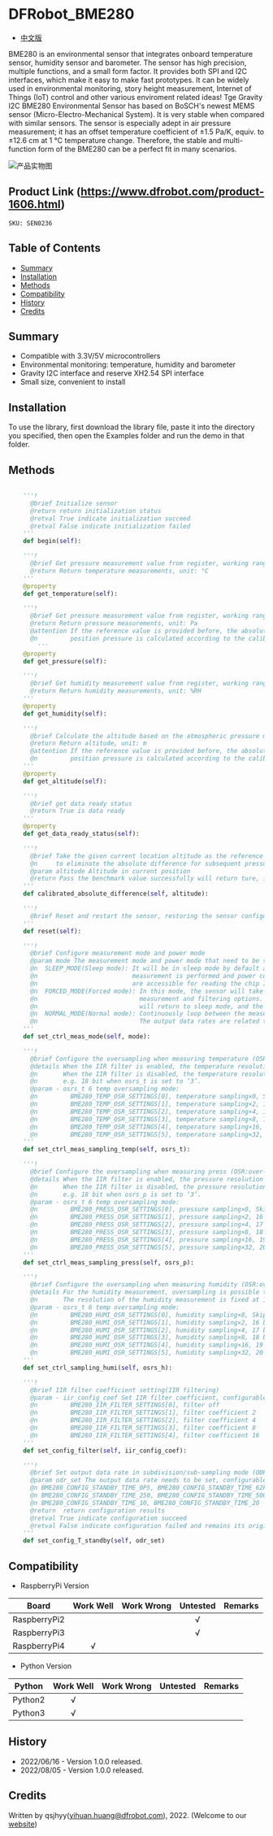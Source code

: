 # DFRobot_BME280
* [中文版](./README_CN.md)

BME280 is an environmental sensor that integrates onboard temperature sensor, humidity sensor and barometer. The sensor has high precision, multiple functions, and a small form factor. It provides both SPI and I2C interfaces, which make it easy to make fast prototypes. It can be widely used in environmental monitoring, story height measurement, Internet of Things (IoT) control and other various enviroment related ideas! Tge Gravity I2C BME280 Environmental Sensor has based on BoSCH's newest MEMS sensor (Micro-Electro-Mechanical System). It is very stable when compared with similar sensors. The sensor is especially adept in air pressure measurement; it has an offset temperature coefficient of ±1.5 Pa/K, equiv. to ±12.6 cm at 1 °C temperature change. Therefore, the stable and multi-function form of the BME280 can be a perfect fit in many scenarios.

![产品实物图](../../resources/images/BME280.png)


## Product Link (https://www.dfrobot.com/product-1606.html)
    SKU: SEN0236


## Table of Contents

* [Summary](#summary)
* [Installation](#installation)
* [Methods](#methods)
* [Compatibility](#compatibility)
* [History](#history)
* [Credits](#credits)


## Summary

- Compatible with 3.3V/5V microcontrollers
- Environmental monitoring: temperature, humidity and barometer
- Gravity I2C interface and reserve XH2.54 SPI interface
- Small size, convenient to install


## Installation

To use the library, first download the library file, paste it into the directory you specified, then open the Examples folder and run the demo in that folder.


## Methods

```python

    '''!
      @brief Initialize sensor
      @return return initialization status
      @retval True indicate initialization succeed
      @retval False indicate initialization failed
    '''
    def begin(self):

    '''!
      @brief Get pressure measurement value from register, working range (-40 ‒ +85 °C)
      @return Return temperature measurements, unit: °C
    '''
    @property
    def get_temperature(self):

    '''!
      @brief Get pressure measurement value from register, working range (300‒1100 hPa)
      @return Return pressure measurements, unit: Pa
      @attention If the reference value is provided before, the absolute value of the current 
      @n         position pressure is calculated according to the calibrated sea level atmospheric pressure
        '''
    @property
    def get_pressure(self):

    '''!
      @brief Get humidity measurement value from register, working range (0 ~ 100 %RH)
      @return Return humidity measurements, unit: %RH
    '''
    @property
    def get_humidity(self):

    '''!
      @brief Calculate the altitude based on the atmospheric pressure measured by the sensor
      @return Return altitude, unit: m
      @attention If the reference value is provided before, the absolute value of the current 
      @n         position pressure is calculated according to the calibrated sea level atmospheric pressure
    '''
    @property
    def get_altitude(self):

    '''!
      @brief get data ready status
      @return True is data ready
    '''
    @property
    def get_data_ready_status(self):

    '''!
      @brief Take the given current location altitude as the reference value 
      @n     to eliminate the absolute difference for subsequent pressure and altitude data
      @param altitude Altitude in current position
      @return Pass the benchmark value successfully will return ture, if failed it will return false
    '''
    def calibrated_absolute_difference(self, altitude):

    '''!
      @brief Reset and restart the sensor, restoring the sensor configuration to the default configuration
    '''
    def reset(self):

    '''!
      @brief Configure measurement mode and power mode 
      @param mode The measurement mode and power mode that need to be set:
      @n  SLEEP_MODE(Sleep mode): It will be in sleep mode by default after power-on reset. In this mode,no 
      @n                          measurement is performed and power consumption is minimal. All registers 
      @n                          are accessible for reading the chip ID and compensation coefficient.
      @n  FORCED_MODE(Forced mode): In this mode, the sensor will take a single measurement according to the selected 
      @n                            measurement and filtering options. After the measurement is completed, the sensor 
      @n                            will return to sleep mode, and the measurement result can be obtained in the register.
      @n  NORMAL_MODE(Normal mode): Continuously loop between the measurement period and the standby period. 
      @n                            The output data rates are related to the ODR mode setting.
    '''
    def set_ctrl_meas_mode(self, mode):

    '''!
      @brief Configure the oversampling when measuring temperature (OSR:over-sampling register)
      @details When the IIR filter is enabled, the temperature resolution is 20 bit. 
      @n       When the IIR filter is disabled, the temperature resolution is 16 + (osrs_t – 1) bit, 
      @n       e.g. 18 bit when osrs_t is set to ‘3’.
      @param - osrs_t 6 temp oversampling mode:
      @n         BME280_TEMP_OSR_SETTINGS[0], temperature sampling×0, Skipped (output set to 0x80000)
      @n         BME280_TEMP_OSR_SETTINGS[1], temperature sampling×2, 16 bit
      @n         BME280_TEMP_OSR_SETTINGS[2], temperature sampling×4, 17 bit
      @n         BME280_TEMP_OSR_SETTINGS[3], temperature sampling×8, 18 bit
      @n         BME280_TEMP_OSR_SETTINGS[4], temperature sampling×16, 19 bit
      @n         BME280_TEMP_OSR_SETTINGS[5], temperature sampling×32, 20 bit
    '''
    def set_ctrl_meas_sampling_temp(self, osrs_t):

    '''!
      @brief Configure the oversampling when measuring press (OSR:over-sampling register)
      @details When the IIR filter is enabled, the pressure resolution is 20 bit. 
      @n       When the IIR filter is disabled, the pressure resolution is 16 + (osrs_p – 1) bit, 
      @n       e.g. 18 bit when osrs_p is set to ‘3’.
      @param - osrs_t 6 temp oversampling mode:
      @n         BME280_PRESS_OSR_SETTINGS[0], pressure sampling×0, Skipped (output set to 0x80000)
      @n         BME280_PRESS_OSR_SETTINGS[1], pressure sampling×2, 16 bit
      @n         BME280_PRESS_OSR_SETTINGS[2], pressure sampling×4, 17 bit
      @n         BME280_PRESS_OSR_SETTINGS[3], pressure sampling×8, 18 bit
      @n         BME280_PRESS_OSR_SETTINGS[4], pressure sampling×16, 19 bit
      @n         BME280_PRESS_OSR_SETTINGS[5], pressure sampling×32, 20 bit
    '''
    def set_ctrl_meas_sampling_press(self, osrs_p):

    '''!
      @brief Configure the oversampling when measuring humidity (OSR:over-sampling register)
      @details For the humidity measurement, oversampling is possible to reduce the noise. 
      @n       The resolution of the humidity measurement is fixed at 16 bit ADC output.
      @param - osrs_t 6 temp oversampling mode:
      @n         BME280_HUMI_OSR_SETTINGS[0], humidity sampling×0, Skipped (output set to 0x80000)
      @n         BME280_HUMI_OSR_SETTINGS[1], humidity sampling×2, 16 bit
      @n         BME280_HUMI_OSR_SETTINGS[2], humidity sampling×4, 17 bit
      @n         BME280_HUMI_OSR_SETTINGS[3], humidity sampling×8, 18 bit
      @n         BME280_HUMI_OSR_SETTINGS[4], humidity sampling×16, 19 bit
      @n         BME280_HUMI_OSR_SETTINGS[5], humidity sampling×32, 20 bit
    '''
    def set_ctrl_sampling_humi(self, osrs_h):

    '''!
      @brief IIR filter coefficient setting(IIR filtering)
      @param - iir_config_coef Set IIR filter coefficient, configurable mode:
      @n         BME280_IIR_FILTER_SETTINGS[0], filter off
      @n         BME280_IIR_FILTER_SETTINGS[1], filter coefficient 2
      @n         BME280_IIR_FILTER_SETTINGS[2], filter coefficient 4
      @n         BME280_IIR_FILTER_SETTINGS[3], filter coefficient 8
      @n         BME280_IIR_FILTER_SETTINGS[4], filter coefficient 16
    '''
    def set_config_filter(self, iir_config_coef):

    '''!
      @brief Set output data rate in subdivision/sub-sampling mode (ODR:output data rates)
      @param odr_set The output data rate needs to be set, configurable mode:
      @n BME280_CONFIG_STANDBY_TIME_0P5, BME280_CONFIG_STANDBY_TIME_62P5, BME280_CONFIG_STANDBY_TIME_125, 
      @n BME280_CONFIG_STANDBY_TIME_250, BME280_CONFIG_STANDBY_TIME_500, BME280_CONFIG_STANDBY_TIME_1000, 
      @n BME280_CONFIG_STANDBY_TIME_10, BME280_CONFIG_STANDBY_TIME_20
      @return  return configuration results
      @retval True indicate configuration succeed
      @retval False indicate configuration failed and remains its original state
    '''
    def set_config_T_standby(self, odr_set)

```


## Compatibility

* RaspberryPi Version

| Board        | Work Well | Work Wrong | Untested | Remarks |
| ------------ | :-------: | :--------: | :------: | ------- |
| RaspberryPi2 |           |            |    √     |         |
| RaspberryPi3 |           |            |    √     |         |
| RaspberryPi4 |     √     |            |          |         |

* Python Version

| Python  | Work Well | Work Wrong | Untested | Remarks |
| ------- | :-------: | :--------: | :------: | ------- |
| Python2 |     √     |            |          |         |
| Python3 |     √     |            |          |         |


## History

- 2022/06/16 - Version 1.0.0 released.
- 2022/08/05 - Version 1.0.0 released.

## Credits

Written by qsjhyy(yihuan.huang@dfrobot.com), 2022. (Welcome to our [website](https://www.dfrobot.com/))

